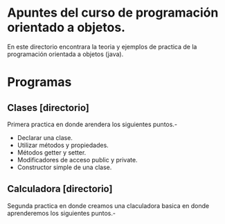 Apuntes del curso de programación orientado a objetos.
======================================================

En este directorio encontrara la teoria y ejemplos de practica de la programación orientada a objetos (java).

# Programas

## Clases [directorio]

Primera practica en donde arendera los siguientes puntos.-

* Declarar una clase.
* Utilizar métodos y propiedades.
* Métodos getter y setter.
* Modificadores de acceso public y private.
* Constructor simple de una clase.

## Calculadora [directorio]

Segunda practica en donde creamos una claculadora basica en donde aprenderemos los siguientes puntos.-